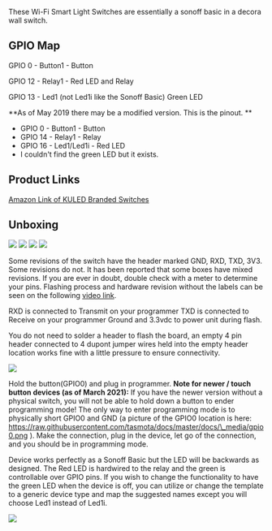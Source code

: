These Wi-Fi Smart Light Switches are essentially a sonoff basic in a decora wall switch.

## GPIO Map 
GPIO 0 - Button1 - Button 

GPIO 12 - Relay1 - Red LED and Relay

GPIO 13 - Led1 (not Led1i like the Sonoff Basic) Green LED 

**As of May 2019 there may be a modified version.  This is the pinout. **
* GPIO 0 - Button1 - Button 
* GPIO 14 - Relay1 - Relay
* GPIO 16 - Led1/Led1i - Red LED
* I couldn't find the green LED but it exists.


## Product Links
[Amazon Link of KULED Branded Switches](https://www.amazon.com/Required-Wireless-Requires-Schedule-Compatible/dp/B079FDTG7T)

## Unboxing
![](https://github.com/lvgeek/KS-602S/blob/master/images/IMG_0282.jpg)
![](https://github.com/lvgeek/KS-602S/blob/master/images/IMG_0285.jpg)
![](https://github.com/lvgeek/KS-602S/blob/master/images/IMG_0286.jpg)
![](https://github.com/lvgeek/KS-602S/blob/master/images/IMG_0287.jpg)

Some revisions of the switch have the header marked GND, RXD, TXD, 3V3. Some revisions do not.  It has been reported that some boxes have mixed revisions.  If you are ever in doubt, double check with a meter to determine your pins.  Flashing process and hardware revision without the labels can be seen on the following [video link](https://www.youtube.com/watch?v=4nX90vhAniQ).

RXD is connected to Transmit on your programmer
TXD is connected to Receive on your programmer
Ground and 3.3vdc to power unit during flash.

You do not need to solder a header to flash the board, an empty 4 pin header connected to 4 dupont jumper wires held into the empty header location works fine with a little pressure to ensure connectivity.

![](https://github.com/lvgeek/KS-602S/blob/master/images/IMG_0289.jpg)

Hold the button(GPIO0) and plug in programmer.
**Note for newer / touch button devices (as of March 2021):** If you have the newer version without a physical switch, you will not be able to hold down a button to ender programming mode! The only way to enter programming mode is to physically short GPIO0 and GND (a picture of the GPIO0 location is here: https://raw.githubusercontent.com/tasmota/docs/master/docs/\_media/gpio0.png ). Make the connection, plug in the device, let go of the connection, and you should be in programming mode.

Device works perfectly as a Sonoff Basic but the LED will be backwards as designed.  The Red LED is hardwired to the relay and the green is controllable over GPIO pins.  If you wish to change the functionality to have the green LED when the device is off, you can utilize or change the template to a generic device type and map the suggested names except you will choose Led1 instead of Led1i. 

![](https://github.com/lvgeek/KS-602S/blob/master/images/IMG_0298.jpg)

